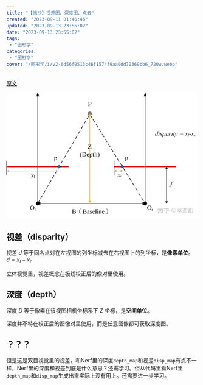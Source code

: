 ```yaml
---
title: "【摘抄】视差图、深度图、点云"
created: "2023-09-11 01:46:46"
updated: "2023-09-13 23:55:02"
date: "2023-09-13 23:55:02"
tags: 
 - "图形学"
categories: 
 - "图形学"
cover: "/图形学/i/v2-6d56f0513c46f1574f9aa0dd70369bb6_720w.webp"
---
```


[原文](https://zhuanlan.zhihu.com/p/522285892)

![](i/v2-6d56f0513c46f1574f9aa0dd70369bb6_720w.webp)

## 视差（disparity）

视差 $d$ 等于同名点对在左视图的列坐标减去在右视图上的列坐标，是**像素单位**。$d=x_l-x_r$

立体视觉里，视差概念在极线校正后的像对里使用。

## 深度（depth）

深度 $D$ 等于像素在该视图相机坐标系下 $Z$ 坐标，是**空间单位**。

深度并不特在校正后的图像对里使用，而是任意图像都可获取深度图。

## ？？？

但是这是双目视觉里的视差，和Nerf里的深度`depth_map`和视差`disp_map`有点不一样，Nerf里的深度和视差到底是什么意思？还需学习。但从代码里看Nerf里`depth_map`和`disp_map`生成出来实际上没有用上。还需要进一步学习。